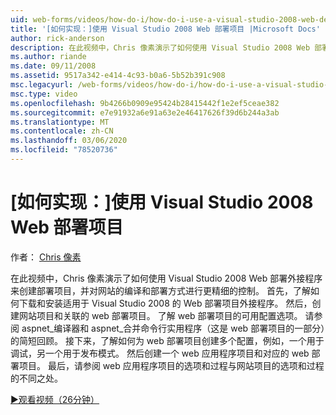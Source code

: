 ```yaml
---
uid: web-forms/videos/how-do-i/how-do-i-use-a-visual-studio-2008-web-deployment-project
title: '[如何实现：]使用 Visual Studio 2008 Web 部署项目 |Microsoft Docs'
author: rick-anderson
description: 在此视频中，Chris 像素演示了如何使用 Visual Studio 2008 Web 部署外接程序来创建部署项目，并对如何 。
ms.author: riande
ms.date: 09/11/2008
ms.assetid: 9517a342-e414-4c93-b0a6-5b52b391c908
msc.legacyurl: /web-forms/videos/how-do-i/how-do-i-use-a-visual-studio-2008-web-deployment-project
msc.type: video
ms.openlocfilehash: 9b4266b0909e95424b28415442f1e2ef5ceae382
ms.sourcegitcommit: e7e91932a6e91a63e2e46417626f39d6b244a3ab
ms.translationtype: MT
ms.contentlocale: zh-CN
ms.lasthandoff: 03/06/2020
ms.locfileid: "78520736"
---
```

# <a name="how-do-i-use-a-visual-studio-2008-web-deployment-project"></a>[如何实现：]使用 Visual Studio 2008 Web 部署项目

作者： [Chris 像素](https://twitter.com/chrispels)

在此视频中，Chris 像素演示了如何使用 Visual Studio 2008 Web 部署外接程序来创建部署项目，并对网站的编译和部署方式进行更精细的控制。 首先，了解如何下载和安装适用于 Visual Studio 2008 的 Web 部署项目外接程序。 然后，创建网站项目和关联的 web 部署项目。 了解 web 部署项目的可用配置选项。 请参阅 aspnet\_编译器和 aspnet\_合并命令行实用程序（这是 web 部署项目的一部分）的简短回顾。 接下来，了解如何为 web 部署项目创建多个配置，例如，一个用于调试，另一个用于发布模式。 然后创建一个 web 应用程序项目和对应的 web 部署项目。 最后，请参阅 web 应用程序项目的选项和过程与网站项目的选项和过程的不同之处。

[&#9654;观看视频（26分钟）](https://channel9.msdn.com/Blogs/ASP-NET-Site-Videos/how-do-i-use-a-visual-studio-2008-web-deployment-project)
